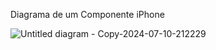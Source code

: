 Diagrama de um Componente iPhone


![Untitled diagram - Copy-2024-07-10-212229](https://github.com/TailorSS/Modelagem-e-Diagrama-o-de-um-Componente-iPhone/assets/168790498/c817b6a8-20d5-4f1c-b8fd-7112425a5bd2)

